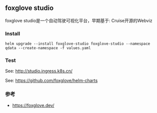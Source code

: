 ## foxglove studio
foxglove studio是一个自动驾驶可视化平台，早期基于: Cruise开源的Webviz

### Install
```
helm upgrade --install foxglove-studio foxglove-studio --namespace qdata --create-namespace -f values.yaml

```
### Test
See: http://studio.ingress.k8s.cn/

See: https://github.com/foxglove/helm-charts

### 参考
- https://foxglove.dev/
